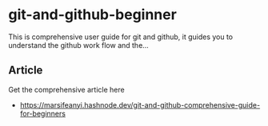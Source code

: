 # git-and-github-beginner
This is comprehensive user guide for git and github, it guides you to understand the github work flow and the...

## Article
Get the comprehensive article here

- https://marsifeanyi.hashnode.dev/git-and-github-comprehensive-guide-for-beginners
